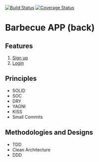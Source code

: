 [![Build Status](https://travis-ci.org/luanlazz/barbecue-app-back.svg?branch=master)](https://travis-ci.org/luanlazz/barbecue-app-back)
[![Coverage Status](https://coveralls.io/repos/github/luanlazz/barbecue-app-back/badge.svg?branch=master)](https://coveralls.io/github/luanlazz/barbecue-app-back?branch=master)

# **Barbecue APP (back)**

## Features

1. [Sign up](./requirements/signup.md)
1. [Login](./requirements/login.md)

## Principles

* SOLID
* SOC
* DRY
* YAGNI
* KISS
* Small Commits

## Methodologies and Designs

* TDD
* Clean Architecture
* DDD
